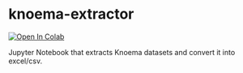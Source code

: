 # knoema-extractor 
[![Open In Colab](https://colab.research.google.com/assets/colab-badge.svg)](ttps://colab.research.google.com/github/doctorice/knoema-extractor/blob/master/Knoema_Dataset_Extractor.ipynb)

Jupyter Notebook that extracts Knoema datasets and convert it into excel/csv.
